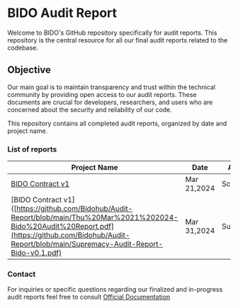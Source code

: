 # BIDO Audit Report

Welcome to BIDO's GitHub repository specifically for audit reports. This repository is the central resource for all our final audit reports related to the codebase.

## Objective

Our main goal is to maintain transparency and trust within the technical community by providing open access to our audit reports. These documents are crucial for developers, researchers, and users who are concerned about the security and reliability of our code.

This repository contains all completed audit reports, organized by date and project name.

### List of reports

| Project Name                               | Date           | Auditor        |
|--------------------------------------------|----------------|----------------| 
| [BIDO Contract v1](https://github.com/Bidohub/Audit-Report/blob/main/Thu%20Mar%2021%202024-Bido%20Audit%20Report.pdf)    | Mar 21,2024  | ScaleBit |
| [BIDO Contract v1]([https://github.com/Bidohub/Audit-Report/blob/main/Thu%20Mar%2021%202024-Bido%20Audit%20Report.pdf](https://github.com/Bidohub/Audit-Report/blob/main/Supremacy-Audit-Report-Bido-v0.1.pdf)    | Mar 31,2024  | Supremacy |

### Contact

For inquiries or specific questions regarding our finalized and in-progress audit reports feel free to consult [Official Documentation](https://bidohub.gitbook.io/bido-docs)
